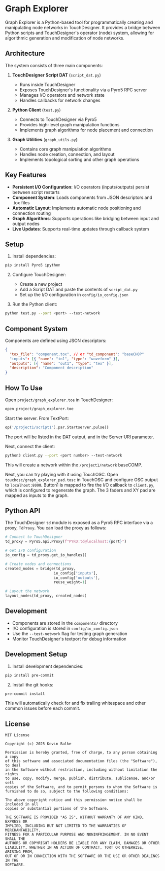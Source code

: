 # Graph Explorer

Graph Explorer is a Python-based tool for programmatically creating and
manipulating node networks in TouchDesigner. It provides a bridge between Python
scripts and TouchDesigner's operator (node) system, allowing for algorithmic
generation and modification of node networks.

## Architecture

The system consists of three main components:

1. **TouchDesigner Script DAT** (`script_dat.py`)

   - Runs inside TouchDesigner
   - Exposes TouchDesigner's functionality via a Pyro5 RPC server
   - Manages I/O operators and network state
   - Handles callbacks for network changes

2. **Python Client** (`test.py`)

   - Connects to TouchDesigner via Pyro5
   - Provides high-level graph manipulation functions
   - Implements graph algorithms for node placement and connection

3. **Graph Utilities** (`graph_utils.py`)
   - Contains core graph manipulation algorithms
   - Handles node creation, connection, and layout
   - Implements topological sorting and other graph operations

## Key Features

- **Persistent I/O Configuration**: I/O operators (inputs/outputs) persist
  between script restarts
- **Component System**: Loads components from JSON descriptors and .tox files
- **Automatic Layout**: Implements automatic node positioning and connection
  routing
- **Graph Algorithms**: Supports operations like bridging between input and
  output nodes
- **Live Updates**: Supports real-time updates through callback system

## Setup

1. Install dependencies:

```bash
pip install Pyro5 ipython
```

2. Configure TouchDesigner:

   - Create a new project
   - Add a Script DAT and paste the contents of `script_dat.py`
   - Set up the I/O configuration in `config/io_config.json`

3. Run the Python client:

```bash
python test.py --port <port> --test-network
```

## Component System

Components are defined using JSON descriptors:

```json
{
  "tox_file": "component.tox", // or "td_component": "baseCHOP"
  "inputs": [{ "name": "in1", "type": "waveform" }],
  "outputs": [{ "name": "out1", "type": "tex" }],
  "description": "Component description"
}
```

## How To Use

Open `project/graph_explorer.toe` in TouchDesigner:

```sh
open project/graph_explorer.toe
```

Start the server. From TextPort:

```python
op('/project1/script1').par.Startserver.pulse()
```

The port will be listed in the DAT output, and in the Server URI parameter.

Next, connect the client:

```sh
python3 client.py --port <port number> --test-network
```

This will create a network within the `/project1/network` baseCOMP.

Next, you can try playing with it using TouchOSC. Open `touchosc/graph_explorer_pad.tosc` in TouchOSC and configure OSC output to `localhost:8000`. Button1 is mapped to fire the I/O callback to `client.py`, which is configured to regenerate the graph. The 3 faders and XY pad are mapped as inputs to the graph.

## Python API

The TouchDesigner `td` module is exposed as a Pyro5 RPC interface via a proxy, `TdProxy`. You can load the proxy as follows:

```python
# Connect to TouchDesigner
td_proxy = Pyro5.api.Proxy(f"PYRO:td@localhost:{port}")

# Get I/O configuration
io_config = td_proxy.get_io_handles()

# Create nodes and connections
created_nodes = bridge(td_proxy,
                      io_config['inputs'],
                      io_config['outputs'],
                      reuse_weight=1)

# Layout the network
layout_nodes(td_proxy, created_nodes)
```

## Development

- Components are stored in the `components/` directory
- I/O configuration is stored in `config/io_config.json`
- Use the `--test-network` flag for testing graph generation
- Monitor TouchDesigner's textport for debug information

## Development Setup

1. Install development dependencies:
```bash
pip install pre-commit
```

2. Install the git hooks:
```bash
pre-commit install
```

This will automatically check for and fix trailing whitespace and other common issues before each commit.

## License

```
MIT License

Copyright (c) 2025 Kevin Balke

Permission is hereby granted, free of charge, to any person obtaining a copy
of this software and associated documentation files (the "Software"), to deal
in the Software without restriction, including without limitation the rights
to use, copy, modify, merge, publish, distribute, sublicense, and/or sell
copies of the Software, and to permit persons to whom the Software is
furnished to do so, subject to the following conditions:

The above copyright notice and this permission notice shall be included in all
copies or substantial portions of the Software.

THE SOFTWARE IS PROVIDED "AS IS", WITHOUT WARRANTY OF ANY KIND, EXPRESS OR
IMPLIED, INCLUDING BUT NOT LIMITED TO THE WARRANTIES OF MERCHANTABILITY,
FITNESS FOR A PARTICULAR PURPOSE AND NONINFRINGEMENT. IN NO EVENT SHALL THE
AUTHORS OR COPYRIGHT HOLDERS BE LIABLE FOR ANY CLAIM, DAMAGES OR OTHER
LIABILITY, WHETHER IN AN ACTION OF CONTRACT, TORT OR OTHERWISE, ARISING FROM,
OUT OF OR IN CONNECTION WITH THE SOFTWARE OR THE USE OR OTHER DEALINGS IN THE
SOFTWARE.
```
